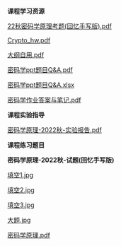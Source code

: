 <!-- tabs:start -->
**课程学习资源**

[22秋密码学原理考题(回忆手写版).pdf](https://gh.hitcs.cc/https://raw.githubusercontent.com/HIT-OpenCS/CS_Courses/main/信息安全/密码学/课程学习资源/22秋密码学原理考题(回忆手写版).pdf)

[Crypto_hw.pdf](https://gh.hitcs.cc/https://raw.githubusercontent.com/HIT-OpenCS/CS_Courses/main/信息安全/密码学/课程学习资源/Crypto_hw.pdf)

[大纲自用.pdf](https://gh.hitcs.cc/https://raw.githubusercontent.com/HIT-OpenCS/CS_Courses/main/信息安全/密码学/课程学习资源/大纲自用.pdf)

[密码学ppt题目Q&A.pdf](https://gh.hitcs.cc/https://raw.githubusercontent.com/HIT-OpenCS/CS_Courses/main/信息安全/密码学/课程学习资源/密码学ppt题目Q&A.pdf)

[密码学ppt题目Q&A.xlsx](https://gh.hitcs.cc/https://raw.githubusercontent.com/HIT-OpenCS/CS_Courses/main/信息安全/密码学/课程学习资源/密码学ppt题目Q&A.xlsx)

[密码学作业答案与笔记.pdf](https://gh.hitcs.cc/https://raw.githubusercontent.com/HIT-OpenCS/CS_Courses/main/信息安全/密码学/课程学习资源/密码学作业答案与笔记.pdf)

**课程实验指导**

[密码学原理-2022秋-实验报告.pdf](https://gh.hitcs.cc/https://raw.githubusercontent.com/HIT-OpenCS/CS_Courses/main/信息安全/密码学/课程实验指导/密码学原理-2022秋-实验报告.pdf)

**课程练习题目**

**密码学原理-2022秋-试题(回忆手写版)**

[填空1.jpg](https://gh.hitcs.cc/https://raw.githubusercontent.com/HIT-OpenCS/CS_Courses/main/信息安全/密码学/课程练习题目/密码学原理-2022秋-试题(回忆手写版)/填空1.jpg)

[填空2.jpg](https://gh.hitcs.cc/https://raw.githubusercontent.com/HIT-OpenCS/CS_Courses/main/信息安全/密码学/课程练习题目/密码学原理-2022秋-试题(回忆手写版)/填空2.jpg)

[填空3.jpg](https://gh.hitcs.cc/https://raw.githubusercontent.com/HIT-OpenCS/CS_Courses/main/信息安全/密码学/课程练习题目/密码学原理-2022秋-试题(回忆手写版)/填空3.jpg)

[大题.jpg](https://gh.hitcs.cc/https://raw.githubusercontent.com/HIT-OpenCS/CS_Courses/main/信息安全/密码学/课程练习题目/密码学原理-2022秋-试题(回忆手写版)/大题.jpg)

[密码学原理.pdf](https://gh.hitcs.cc/https://raw.githubusercontent.com/HIT-OpenCS/CS_Courses/main/信息安全/密码学/课程练习题目/密码学原理-2022秋-试题(回忆手写版)/密码学原理.pdf)

<!-- tabs:end -->